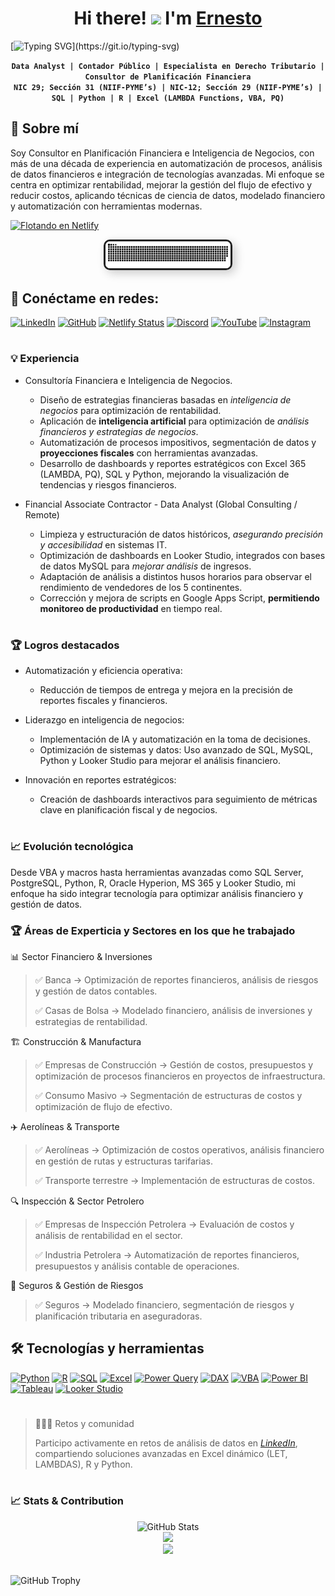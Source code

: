 <div align="center">
  <h1>Hi there!  <img src="https://usagif.com/wp-content/uploads/gifs/handshake-46.gif" width="50">  I'm <a href="https://www.linkedin.com/in/vegacastilloe">Ernesto</a></h1>
  <!--👋</h1-->
</div>

<!--img src="https://media.licdn.com/dms/image/v2/D4E16AQFJ5dE5ZtWHAQ/profile-displaybackgroundimage-shrink_350_1400/profile-displaybackgroundimage-shrink_350_1400/0/1715800538049?e=1755129600&v=beta&t=noFz26nQp446vuqFiY_rZ2yMdw4EI3-JWYxXkiO5bUo"-->

[![Typing SVG](https://readme-typing-svg.herokuapp.com?font=Share+Tech+Mono&size=20&duration=2500&pause=&color=00FF00&center=false&width=435&lines=Hola..!+++soy+Ernesto+Vega+Castillo;Lcdo.+en+Contadur%C3%ADa+P%C3%BAblica+y+Data+Analysts...;+Ayudo+a+Empresas+a+transformar+Informaci%C3%B3n;En+Estrategias+Efectivas...)](https://git.io/typing-svg)

<div align="center">
  
**`Data Analyst | Contador Público | Especialista en Derecho Tributario | Consultor de Planificación Financiera`**  
**`NIC 29; Sección 31 (NIIF-PYME’s) | NIC-12; Sección 29 (NIIF-PYME’s) | SQL | Python | R | Excel (LAMBDA Functions, VBA, PQ)`**
</div>

## 📌 Sobre mí

Soy Consultor en Planificación Financiera e Inteligencia de Negocios, con más de una década de experiencia en automatización de procesos, análisis de datos financieros e integración de tecnologías avanzadas. Mi enfoque se centra en optimizar rentabilidad, mejorar la gestión del flujo de efectivo y reducir costos, aplicando técnicas de ciencia de datos, modelado financiero y automatización con herramientas modernas.

[![Flotando en Netlify](https://img.shields.io/badge/CV-Flotando%20en%20Netlify-cyan?logo=netlify)](https://cv-vegacastillo.netlify.app)


<div align="center">
  <a href="" target="_blank">
    <img src="/assets/grid-snake.svg" alt=""
         style="border: 3px solid #1e1e1e; border-radius: 10px; box-shadow: 5px 5px 15px rgba(0,0,0,0.2); max-width:200px;">
  </a>
</div>

## 🔗 Conéctame en redes: 
[![LinkedIn](https://img.shields.io/badge/LinkedIn-0077B5?logo=linkedin&logoColor=white)](https://www.linkedin.com/in/vegacastilloe)
[![GitHub](https://img.shields.io/badge/GitHub-181717?logo=github&logoColor=white)](https://github.com/vegacastilloe)
[![Netlify Status](https://img.shields.io/badge/Netlify-brightgreen?logo=netlify&logoColor=white)](https://cv-vegacastillo.netlify.app)
[![Discord](https://img.shields.io/badge/Discord-5865F2?logo=discord&logoColor=white)](https://discord.com/users/devhox)
[![YouTube](https://img.shields.io/badge/YouTube-FF0000?logo=youtube&logoColor=white)](https://www.youtube.com/@vegacastilloe?sub_confirmation=1)
[![Instagram](https://img.shields.io/badge/Instagram-E4405F?logo=instagram&logoColor=white)](https://www.instagram.com/vegacastilloe)

#

### 💡 Experiencia
- Consultoría Financiera e Inteligencia de Negocios.
  - Diseño de estrategias financieras basadas en _inteligencia de negocios_ para optimización de rentabilidad.
  - Aplicación de **inteligencia artificial** para optimización de _análisis financieros y estrategias de negocios_.
  - Automatización de procesos impositivos, segmentación de datos y **proyecciones fiscales** con herramientas avanzadas.
  - Desarrollo de dashboards y reportes estratégicos con Excel 365 (LAMBDA, PQ), SQL y Python, mejorando la visualización de tendencias y riesgos financieros.


- Financial Associate Contractor - Data Analyst (Global Consulting / Remote)
  - Limpieza y estructuración de datos históricos, _asegurando precisión y accesibilidad_ en sistemas IT.
  - Optimización de dashboards en Looker Studio, integrados con bases de datos MySQL para _mejorar análisis_ de ingresos.
  - Adaptación de análisis a distintos husos horarios para observar el rendimiento de vendedores de los 5 continentes.
  - Corrección y mejora de scripts en Google Apps Script, **permitiendo monitoreo de productividad** en tiempo real.
#

### 🏆 Logros destacados
- Automatización y eficiencia operativa:
  - Reducción de tiempos de entrega y mejora en la precisión de reportes fiscales y financieros.

- Liderazgo en inteligencia de negocios:
  - Implementación de IA y automatización en la toma de decisiones.
  - Optimización de sistemas y datos: Uso avanzado de SQL, MySQL, Python y Looker Studio para mejorar el análisis financiero.

- Innovación en reportes estratégicos:
  - Creación de dashboards interactivos para seguimiento de métricas clave en planificación fiscal y de negocios.
#

### 📈 Evolución tecnológica
Desde VBA y macros hasta herramientas avanzadas como SQL Server, PostgreSQL, Python, R, Oracle Hyperion, MS 365 y Looker Studio, mi enfoque ha sido integrar tecnología para optimizar análisis financiero y gestión de datos.

### 🏆 Áreas de Experticia y Sectores en los que he trabajado
📊 Sector Financiero & Inversiones
> ✅ Banca → Optimización de reportes financieros, análisis de riesgos y gestión de datos contables.
> 
> ✅ Casas de Bolsa → Modelado financiero, análisis de inversiones y estrategias de rentabilidad.

🏗 Construcción & Manufactura
> ✅ Empresas de Construcción → Gestión de costos, presupuestos y optimización de procesos financieros en proyectos de infraestructura.
> 
> ✅ Consumo Masivo → Segmentación de estructuras de costos y optimización de flujo de efectivo.

✈️ Aerolíneas & Transporte
> ✅ Aerolíneas → Optimización de costos operativos, análisis financiero en gestión de rutas y estructuras tarifarias.
> 
> ✅ Transporte terrestre → Implementación de estructuras de costos. 

🔍 Inspección & Sector Petrolero
> ✅ Empresas de Inspección Petrolera → Evaluación de costos y análisis de rentabilidad en el sector.
> 
> ✅ Industria Petrolera → Automatización de reportes financieros, presupuestos y análisis contable de operaciones.

🏦 Seguros & Gestión de Riesgos
> ✅ Seguros → Modelado financiero, segmentación de riesgos y planificación tributaria en aseguradoras.

## 🛠 Tecnologías y herramientas  

[![Python](https://img.shields.io/badge/Python-3776AB?logo=python&logoColor=white)](https://www.python.org/)
[![R](https://img.shields.io/badge/R-276DC3?logo=r&logoColor=white)](https://www.r-project.org/)
[![SQL](https://img.shields.io/badge/SQL-CC2927?logo=microsoftsqlserver&logoColor=white)](https://www.mysql.com/)
[![Excel](https://img.shields.io/badge/Excel-217346?logo=microsoft-excel&logoColor=white)](https://www.microsoft.com/en-us/microsoft-365/excel)
[![Power Query](https://img.shields.io/badge/Power%20Query-00A650?logo=microsoft-excel&logoColor=white)](https://learn.microsoft.com/en-us/power-query/)
[![DAX](https://img.shields.io/badge/DAX-F2C811?logo=powerbi&logoColor=black)](https://learn.microsoft.com/en-us/dax/)
[![VBA](https://img.shields.io/badge/VBA-154734?logo=microsoft&logoColor=white)](https://learn.microsoft.com/en-us/office/vba/library-reference/concepts/)
[![Power BI](https://img.shields.io/badge/Power%20BI-F2C811?logo=powerbi&logoColor=black)](https://powerbi.microsoft.com/)
[![Tableau](https://img.shields.io/badge/Tableau-E97627?logo=tableau&logoColor=white)](https://www.tableau.com/)
[![Looker Studio](https://img.shields.io/badge/Looker%20Studio-4285F4?logo=google&logoColor=white)](https://lookerstudio.google.com/)  

#
> 🧠🔥🐍 Retos y comunidad
> 
> Participo activamente en retos de análisis de datos en *[LinkedIn](https://www.linkedin.com/in/vegacastilloe)*, compartiendo soluciones avanzadas en Excel dinámico (LET, LAMBDAS), R y Python.
#

### 📈 Stats & Contribution

<div align="center">
  <img src="https://github-readme-stats.vercel.app/api?username=vegacastilloe&show_icons=true&theme=merko" alt="GitHub Stats"/>
  <br>
  <img src="https://github-readme-stats.vercel.app/api/top-langs/?username=vegacastilloe&layout=compact&theme=merko"/>
  <br>
  <img src="[https://github-readme-stats.vercel.app/api/top-langs/?username=vegacastilloe&layout=compact&theme=merko](https://streak-stats.demolab.com?user=vegacastilloe&theme=merko&hide_border=true)"/>
</div>
<br>

<!--div align="center">
![Top Langs](https://github-readme-stats.vercel.app/api/top-langs/?username=vegacastilloe&layout=compact&theme=merko)
![GitHub Streak](https://streak-stats.demolab.com?user=vegacastilloe&theme=merko&hide_border=true)
<!--/div-->
![GitHub Trophy](https://github-profile-trophy.vercel.app/?username=vegacastilloe&theme=algolia&margin-w=15&margin-h=15)

  <!--p align="center">
<a href="https://github.com/vegacastilloe">
  <img height="180em" src="https://github-readme-stats-eight-theta.vercel.app/api?username=vegacastilloe&show_icons=true&theme=algolia&include_all_commits=true&count_private=true"/>
  
</a>
</p-->
